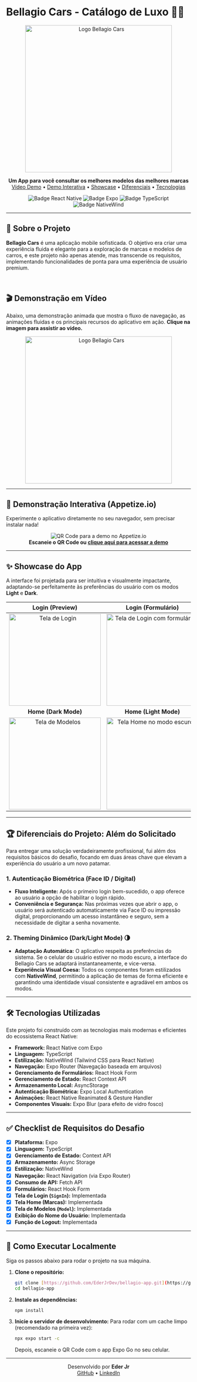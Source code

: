 # Bellagio Cars - Catálogo de Luxo 🚗✨

<p align="center">
  <img src="https://raw.githubusercontent.com/EderJrDev/bellagio-app/refs/heads/main/assets/images/logo.png" alt="Logo Bellagio Cars" width="400"/>
</p>

<p align="center">
  <strong>Um App para você consultar os melhores modelos das melhores marcas</strong>
  <br />
  <a href="#-demonstração-em-vídeo">Vídeo Demo</a> •
  <a href="#-demonstração-interativa-appetizeio">Demo Interativa</a> •
  <a href="#-showcase-do-app">Showcase</a> •
  <a href="#-diferenciais-do-projeto">Diferenciais</a> •
  <a href="#-tecnologias-utilizadas">Tecnologias</a>
</p>

<p align="center">
    <img src="https://img.shields.io/badge/React_Native-20232A?style=for-the-badge&logo=react&logoColor=61DAFB" alt="Badge React Native">
    <img src="https://img.shields.io/badge/Expo-000020?style=for-the-badge&logo=expo&logoColor=white" alt="Badge Expo">
    <img src="https://img.shields.io/badge/TypeScript-007ACC?style=for-the-badge&logo=typescript&logoColor=white" alt="Badge TypeScript">
    <img src="https://img.shields.io/badge/NativeWind-38BCF8?style=for-the-badge&logo=tailwind-css&logoColor=white" alt="Badge NativeWind">
</p>

---

## 📜 Sobre o Projeto

**Bellagio Cars** é uma aplicação mobile sofisticada. O objetivo era criar uma experiência fluida e elegante para a exploração de marcas e modelos de carros, e este projeto não apenas atende, mas transcende os requisitos, implementando funcionalidades de ponta para uma experiência de usuário premium.

<br>

## 🎬 Demonstração em Vídeo

Abaixo, uma demonstração animada que mostra o fluxo de navegação, as animações fluidas e os principais recursos do aplicativo em ação. **Clique na imagem para assistir ao vídeo.**

<p align="center">
  <a href="https://res.cloudinary.com/diupmc01d/video/upload/v1749704199/qdxmwp7slw7ndep2vmad.mp4?_s=public-apps" target="_blank" title="Clique para assistir ao vídeo completo">
    <!-- DICA: Crie um GIF (ex: com ezgif.com) e adicione em assets/images/ com o nome bellagio-demo.gif -->
    <!-- Depois, substitua o link do src abaixo pelo link raw do seu GIF no GitHub -->
   <img src="https://raw.githubusercontent.com/EderJrDev/bellagio-app/refs/heads/main/assets/images/logo.png" alt="Logo Bellagio Cars" width="400"/>
  </a>
</p>

---

## 🚀 Demonstração Interativa (Appetize.io)

Experimente o aplicativo diretamente no seu navegador, sem precisar instalar nada!

<p align="center">
  <img src="https://raw.githubusercontent.com/EderJrDev/bellagio-app/refs/heads/main/assets/images/qr-code.png" alt="QR Code para a demo no Appetize.io" />
  <br>
  <strong>Escaneie o QR Code ou <a href="https://appetize.io/app/b_zepmjycr5pofyuz7onoikocp7m" target="_blank">clique aqui para acessar a demo</a></strong>
</p>

---

## ✨ Showcase do App

A interface foi projetada para ser intuitiva e visualmente impactante, adaptando-se perfeitamente às preferências do usuário com os modos **Light** e **Dark**.

| Login (Preview) | Login (Formulário) | Autenticação Biométrica |
| :-----------: | :-------: | :-------------: |
| <img src="https://raw.githubusercontent.com/EderJrDev/bellagio-app/refs/heads/main/assets/images/login-page.jpeg" alt="Tela de Login" width="250"/> | <img src="https://raw.githubusercontent.com/EderJrDev/bellagio-app/refs/heads/main/assets/images/login-form-page.jpeg" alt="Tela de Login com formulário" width="250"/> | <img src="https://raw.githubusercontent.com/EderJrDev/bellagio-app/refs/heads/main/assets/images/login-auth-page.jpeg" alt="Tela de desbloqueio" width="250"/> |
| **Home (Dark Mode)** | **Home (Light Mode)** | **Página de Modelos** |
| <img src="https://raw.githubusercontent.com/EderJrDev/bellagio-app/refs/heads/main/assets/images/home-page.jpeg" alt="Tela de Modelos" width="250"/> | <img src="https://raw.githubusercontent.com/EderJrDev/bellagio-app/refs/heads/main/assets/images/logo-light.jpeg" alt="Tela Home no modo escuro" width="250"/> | <img src="https://raw.githubusercontent.com/EderJrDev/bellagio-app/refs/heads/main/assets/images/model-page.jpeg" alt="Home" width="250"/> |

---

## 🏆 Diferenciais do Projeto: Além do Solicitado

Para entregar uma solução verdadeiramente profissional, fui além dos requisitos básicos do desafio, focando em duas áreas chave que elevam a experiência do usuário a um novo patamar.

### 1. Autenticação Biométrica (Face ID / Digital)
- **Fluxo Inteligente:** Após o primeiro login bem-sucedido, o app oferece ao usuário a opção de habilitar o login rápido.
- **Conveniência e Segurança:** Nas próximas vezes que abrir o app, o usuário será autenticado automaticamente via Face ID ou impressão digital, proporcionando um acesso instantâneo e seguro, sem a necessidade de digitar a senha novamente.

### 2. Theming Dinâmico (Dark/Light Mode) 🌗
- **Adaptação Automática:** O aplicativo respeita as preferências do sistema. Se o celular do usuário estiver no modo escuro, a interface do Bellagio Cars se adaptará instantaneamente, e vice-versa.
- **Experiência Visual Coesa:** Todos os componentes foram estilizados com **NativeWind**, permitindo a aplicação de temas de forma eficiente e garantindo uma identidade visual consistente e agradável em ambos os modos.

---

## 🛠️ Tecnologias Utilizadas

Este projeto foi construído com as tecnologias mais modernas e eficientes do ecossistema React Native:

- **Framework:** React Native com Expo
- **Linguagem:** TypeScript
- **Estilização:** NativeWind (Tailwind CSS para React Native)
- **Navegação:** Expo Router (Navegação baseada em arquivos)
- **Gerenciamento de Formulários:** React Hook Form
- **Gerenciamento de Estado:** React Context API
- **Armazenamento Local:** AsyncStorage
- **Autenticação Biométrica:** Expo Local Authentication
- **Animações:** React Native Reanimated & Gesture Handler
- **Componentes Visuais:** Expo Blur (para efeito de vidro fosco)

---

## ✅ Checklist de Requisitos do Desafio

- [x] **Plataforma:** Expo
- [x] **Linguagem:** TypeScript
- [x] **Gerenciamento de Estado:** Context API
- [x] **Armazenamento:** Async Storage
- [x] **Estilização:** NativeWind
- [x] **Navegação:** React Navigation (via Expo Router)
- [x] **Consumo de API:** Fetch API
- [x] **Formulários:** React Hook Form
- [x] **Tela de Login (`SignIn`):** Implementada
- [x] **Tela Home (Marcas):** Implementada
- [x] **Tela de Modelos (`Model`):** Implementada
- [x] **Exibição do Nome do Usuário:** Implementada
- [x] **Função de Logout:** Implementada

---

## 🚀 Como Executar Localmente

Siga os passos abaixo para rodar o projeto na sua máquina.

1.  **Clone o repositório:**
    ```bash
    git clone [https://github.com/EderJrDev/bellagio-app.git](https://github.com/EderJrDev/bellagio-app.git)
    cd bellagio-app
    ```

2.  **Instale as dependências:**
    ```bash
    npm install
    ```

3.  **Inicie o servidor de desenvolvimento:**
    Para rodar com um cache limpo (recomendado na primeira vez):
    ```bash
    npx expo start -c
    ```
    Depois, escaneie o QR Code com o app Expo Go no seu celular.

---

<p align="center">
  Desenvolvido por <strong>Eder Jr</strong>
  <br>
  <a href="https://github.com/EderJrDev">GitHub</a> • <a href="https://www.linkedin.com/in/ederjuniordev/">LinkedIn</a>
</p>
